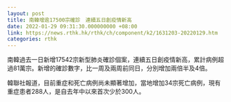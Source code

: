```yaml
---
layout: post
title: 南韓增逾17500宗確診　連續五日創疫情新高
date: 2022-01-29 09:31:30.000000000 +08:00
link: https://news.rthk.hk/rthk/ch/component/k2/1631203-20220129.htm
categories: rthk
---
```


南韓過去一日新增17542宗新型肺炎確診個案，連續五日創疫情新高，累計病例超過81萬宗。新增的確診數字，比一周及兩周前同日，分別增加兩倍半及4倍。

韓聯社報道，目前重症和死亡病例尚未顯著增加，當地增加34宗死亡病例，現有重症患者288人，是自去年中以來首次少於300人。
